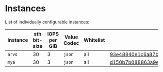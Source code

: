 # Instances

List of individually configurable instances:

| Instance | sth bit-size | IOPS per GiB | Value Codec  | Whitelist           | Running |
|----------|--------------|--------------|--------------|---------------------|---------|
| `arvo`   | 30           | 3            | `json`       | all                 | [93e48840e1c6a87bf9de3ad1a3f9bcb0cd633663](https://github.com/filecoin-project/storetheindex/commit/93e48840e1c6a87bf9de3ad1a3f9bcb0cd633663)        |
| `mya`    | 30           | 3            | `json`       | all                 | [d150b7b088863a9e4f7ed02dd5ce55b64029383e](https://github.com/filecoin-project/storetheindex/commit/d150b7b088863a9e4f7ed02dd5ce55b64029383e)        |

